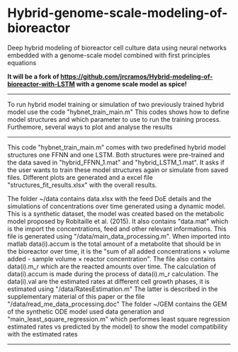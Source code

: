 # Hybrid-genome-scale-modeling-of-bioreactor
Deep hybrid modeling of bioreactor cell culture data using neural networks embedded with a genome-scale model combined with first principles equations

**It will be a fork of https://github.com/jrcramos/Hybrid-modeling-of-bioreactor-with-LSTM with a genome scale model as spice!**

------------------------------------------------------------------------------------------------------------------------------------------------------

To run hybrid model training or simulation of two previously trained hybrid model
use the code "hybnet_train_main.m"
This codes shows how to define model structures and which parameter to use to run the
training process. Furthemore, several ways to plot and analyse the results

------------------------------------------------------------------------------------------------------------------------------------------------------
 This code "hybnet_train_main.m" comes with two predefined hybrid model structures one FFNN and
 one LSTM. Both structures were pre-trained and the data saved in  "hybrid_FFNN_1.mat"
 and "hybrid_LSTM_1.mat". It asks if the user wants to train these model structures again
 or simulate from saved files. Different plots are generated and a excel file
 "structures_fit_results.xlsx" with the overall results.

The folder ~/data contains data.xlsx with the feed DoE details and the simulations of 
concentrations over time generated using a dynamic model. This is a synthetic dataset,
the model was created based on the metabolic model proposed by Robitaille et al. (2015).
It also contains "data.mat" which is the import the concentrations, feed and other relevant 
informations. This file is generated using "/data/main_data_processing.m". When imported into 
matlab data(i).accum is the total amount of a metabolite that should be in the bioreactor over
time, it is the "sum of all added concentrations × volume added - sample volume × reactor concentration". 
The file also contains data(i).m_r which are the reacted amounts over time. 
The calculation of data(i).accum is made during the process of data(i).m_r calculation. 
The data(i).val are the estimated rates at different cell growth phases, it is estimated using "/data/RatesEstimation.m"
The latter is described in the supplementary material of this paper or the file "/data/read_me_data_processing.doc"
The folder ~/GEM contains the GEM of the synthetic ODE model used data generation and "main_least_square_regression.m" which
performes least square regression estimated rates vs predicted by the model) to show the model compatibility with the
estimated rates

------------------------------------------------------------------------------------------------------------------------------------------------------
